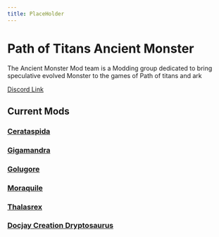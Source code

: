 ```yaml
---
title: PlaceHolder
---
```


# Path of Titans Ancient Monster

The Ancient Monster Mod team is a Modding group dedicated to bring speculative evolved Monster to the games of Path of titans and ark

[Discord Link](https://discord.gg/WyqmaNqPKb)

## Current Mods

### [Cerataspida](./Path-of-Titans-AMCerataspida)

<!-- ### [Dankanaptera](#) -->

### [Gigamandra](./Path-of-Titans-Gigamandra)

### [Golugore](./Path-of-Titans-Golugore)

<!-- ### [Madrehorn](#) -->

### [Moraquile](./Path-of-Titans-AMMoraquile)

### [Thalasrex](./Path-of-Titans-AMThalasrex)

### [Docjay Creation Dryptosaurus](./Path-of-Titans-DJCDryptosaurus)
